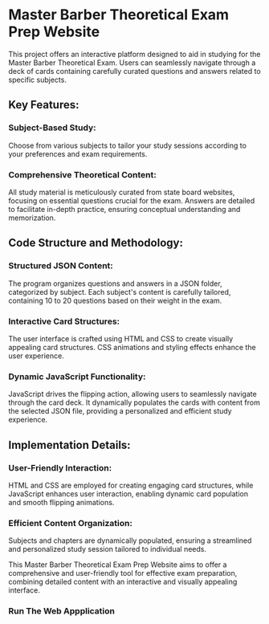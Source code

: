 # Master Barber Theoretical Exam Prep Website
This project offers an interactive platform designed to aid in studying for the Master Barber Theoretical Exam. Users can seamlessly navigate through a deck of cards containing carefully curated questions and answers related to specific subjects.

## Key Features:
### Subject-Based Study:
Choose from various subjects to tailor your study sessions according to your preferences and exam requirements.

### Comprehensive Theoretical Content:

All study material is meticulously curated from state board websites, focusing on essential questions crucial for the exam. Answers are detailed to facilitate in-depth practice, ensuring conceptual understanding and memorization.

## Code Structure and Methodology:

### Structured JSON Content:
The program organizes questions and answers in a JSON folder, categorized by subject. Each subject's content is carefully tailored, containing 10 to 20 questions based on their weight in the exam.

### Interactive Card Structures:

The user interface is crafted using HTML and CSS to create visually appealing card structures. CSS animations and styling effects enhance the user experience.

### Dynamic JavaScript Functionality:

JavaScript drives the flipping action, allowing users to seamlessly navigate through the card deck. It dynamically populates the cards with content from the selected JSON file, providing a personalized and efficient study experience.

## Implementation Details:

### User-Friendly Interaction:
HTML and CSS are employed for creating engaging card structures, while JavaScript enhances user interaction, enabling dynamic card population and smooth flipping animations.

### Efficient Content Organization:

Subjects and chapters are dynamically populated, ensuring a streamlined and personalized study session tailored to individual needs.


This Master Barber Theoretical Exam Prep Website aims to offer a comprehensive and user-friendly tool for effective exam preparation, combining detailed content with an interactive and visually appealing interface.

### Run The Web Appplication